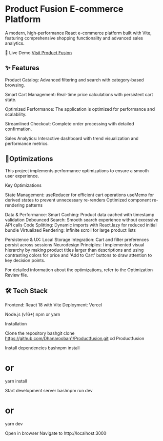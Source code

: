 # Product Fusion E-commerce Platform

A modern, high-performance React e-commerce platform built with Vite, featuring comprehensive shopping functionality and advanced sales analytics.

🚀 Live Demo
[Visit Product Fusion](https://productfusion.vercel.app/)

## ✨ Features
Product Catalog: Advanced filtering and search with category-based browsing.

Smart Cart Management: Real-time price calculations with persistent cart state.

Optimized Performance: The application is optimized for performance and scalability.

Streamlined Checkout: Complete order processing with detailed confirmation.

Sales Analytics: Interactive dashboard with trend visualization and performance metrics.

## 🔧Optimizations
This project implements performance optimizations to ensure a smooth user experience. 

Key Optimizations

State Management: 
useReducer for efficient cart operations
useMemo for derived states to prevent unnecessary re-renders
Optimized component re-rendering patterns

Data & Performance:
Smart Caching: Product data cached with timestamp validation
Debounced Search: Smooth search experience without excessive API calls
Code Splitting: Dynamic imports with React.lazy for reduced initial bundle
Virtualized Rendering: Infinite scroll for large product lists

Persistence & UX:
Local Storage Integration: Cart and filter preferences persist across sessions
Neurodesign Principles: I implemented visual hierarchy by making product titles larger than descriptions and using contrasting colors for price and 'Add to Cart' buttons to draw attention to key decision points.

For detailed information about the optimizations, refer to the Optimization Review file.

## 🛠️ Tech Stack

Frontend: React 18 with Vite
Deployment: Vercel

Node.js (v16+)
npm or yarn

Installation

Clone the repository
bashgit clone https://github.com/Dhanarooban1/Productfusion.git
cd Productfusion

Install dependencies
bashnpm install
# or
yarn install

Start development server
bashnpm run dev
# or
yarn dev

Open in browser
Navigate to http://localhost:3000
